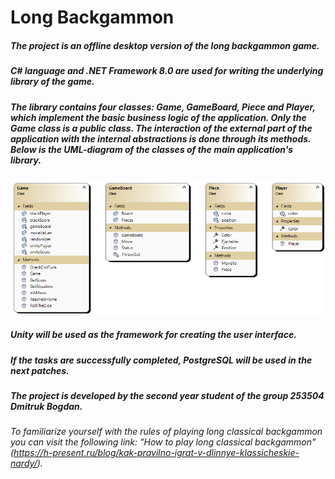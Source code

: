 # Long Backgammon
##### The project is an offline desktop version of the long backgammon game.
##### C# language and .NET Framework 8.0 are used for writing the underlying library of the game.
##### The library contains four classes: Game, GameBoard, Piece and Player, which implement the basic business logic of the application. Only the Game class is a public class. The interaction of the external part of the application with the internal abstractions is done through its methods. Below is the UML-diagram of the classes of the main application's library.
![Class Diagram](https://raw.githubusercontent.com/KirillKurril/OOP/main/ClassDiagram1.png)

##### Unity will be used as the framework for creating the user interface.
##### If the tasks are successfully completed, PostgreSQL will be used in the next patches.
##### The project is developed by the second year student of the group 253504 Dmitruk Bogdan.


###### _To familiarize yourself with the rules of playing long classical backgammon you can visit the following link: "How to play long classical backgammon"_ (https://h-present.ru/blog/kak-pravilno-igrat-v-dlinnye-klassicheskie-nardy/).
